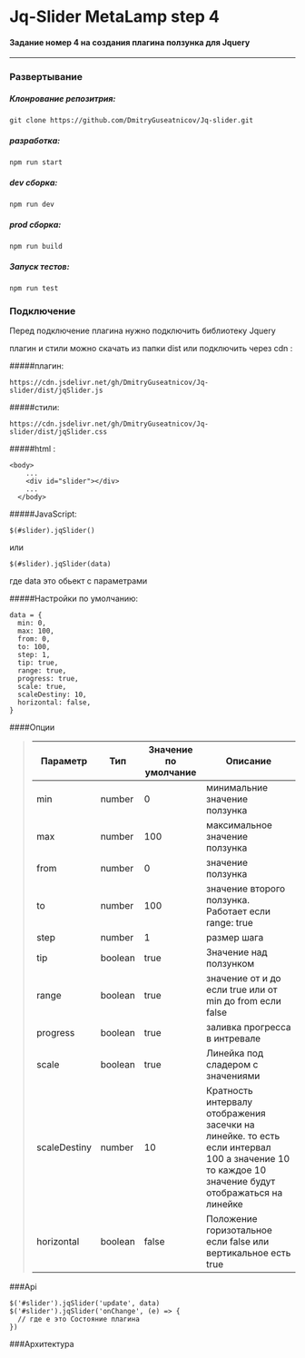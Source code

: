 # Jq-Slider MetaLamp step 4
#### Задание номер 4 на создания плагина ползунка  для Jquery 

------

### Развертывание 
##### Клонрование репозитрия:
```
git clone https://github.com/DmitryGuseatnicov/Jq-slider.git
```

##### разработка:
```
npm run start
```

##### dev сборка:
```
npm run dev
```

##### prod сборка:
```
npm run build
```

##### Запуск тестов:
```
npm run test
```

### Подключение 

Перед подключение плагина нужно подключить библиотеку Jquery  

плагин и стили можно скачать из папки dist или подключить через cdn :

#####плагин:
```
https://cdn.jsdelivr.net/gh/DmitryGuseatnicov/Jq-slider/dist/jqSlider.js
```
#####стили:
```
https://cdn.jsdelivr.net/gh/DmitryGuseatnicov/Jq-slider/dist/jqSlider.css
```

#####html :

```
<body>
    ...
    <div id="slider"></div>
    ...
  </body>
```
#####JavaScript:
```
$(#slider).jqSlider()
```

или

```
$(#slider).jqSlider(data)
```
где  data это обьект с параметрами

#####Настройки по умолчанию: 

```
data = {
  min: 0,
  max: 100,
  from: 0,
  to: 100,
  step: 1,
  tip: true,
  range: true,
  progress: true,
  scale: true,
  scaleDestiny: 10,
  horizontal: false,
}
```

####Опции
>|Параметр|Тип|Значение по умолчание|Описание|
> |-------------|----------|---------|---------|
> |min|number|0|минимальние значение ползунка|
> |max|number|100|максимальное значение ползунка|
> |from|number|0|значение ползунка|
> |to|number|100|значение второго ползунка. Работает если range: true|
> |step|number|1|размер шага|
> |tip|boolean|true|Значение над ползунком|
> |range|boolean|true|значение от и до если true или от min до from если false|
> |progress|boolean|true|заливка прогресса в интревале|
> |scale|boolean|true|Линейка под сладером с значениями|
> |scaleDestiny|number|10|Кратность интервалу отображения засечки на линейке. то есть если интервал 100 а значение 10 то каждое 10 значение будут отображаться на линейке|
> |horizontal|boolean|false|Положение горизотальное если false или вертикальное есть true|

###Api
```
$('#slider').jqSlider('update', data)
$('#slider').jqSlider('onChange', (e) => {
  // где е это Состояние плагина
})
```

###Архитектура









